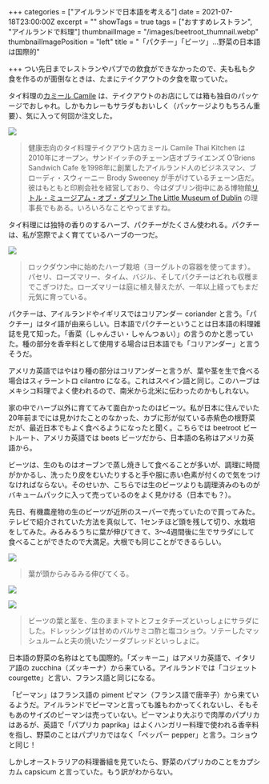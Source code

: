 +++
categories = ["アイルランドで日本語を考える"]
date = 2021-07-18T23:00:00Z
excerpt = ""
showTags = true
tags = ["おすすめレストラン", "アイルランドで料理"]
thumbnailImage = "/images/beetroot_thumnail.webp"
thumbnailImagePosition = "left"
title = "「パクチー」「ビーツ」…野菜の日本語は国際的"

+++
つい先日までレストランやパブでの飲食ができなかったので、夫も私も夕食を作るのが面倒なときは、たまにテイクアウトの夕食を取っていた。

<!--more-->

タイ料理の[カミール Camile](https://www.camile.ie/) は、テイクアウトのお店にしては箱も独自のパッケージでおしゃれ。しかもカレーもサラダもおいしく（パッケージよりもちろん重要）、気に入って何回か注文した。

![](/images/camile.webp)

> 健康志向のタイ料理テイクアウト店カミール Camile Thai Kitchen は2010年にオープン。サンドイッチのチェーン店オブライエンズ O’Briens Sandwich Cafe を1998年に創業したアイルランド人のビジネスマン、ブローディ・スウィーニー Brody Sweeney が手がけているチェーン店だ。彼はもともと印刷会社を経営しており、今はダブリン街中にある博物館[リトル・ミュージアム・オブ・ダブリン The Little Museum of Dublin](https://www.littlemuseum.ie/) の理事長でもある。いろいろなことやってますね。

タイ料理には独特の香りのするハーブ、パクチーがたくさん使われる。パクチーは、私が窓際でよく育てているハーブの一つだ。

![](/images/herbs.webp)

> ロックダウン中に始めたハーブ栽培（ヨーグルトの容器を使ってます）。パセリ、ローズマリー、タイム、バジル、そしてパクチーはどれも収穫までこぎつけた。ローズマリーは庭に植え替えたが、一年以上経ってもまだ元気に育っている。

パクチーは、アイルランドやイギリスではコリアンダー coriander と言う。「パクチー」はタイ語が由来らしい。日本語でパクチーということは日本語の料理雑誌を見て知った。「香菜（しゃんさい・しゃんつぁい）」の言うのかと思っていた。種の部分を香辛料として使用する場合は日本語でも「コリアンダー」と言うそうだ。

アメリカ英語ではやはり種の部分はコリアンダーと言うが、葉や茎を生で食べる場合はスィラーントロ cilantro になる。これはスペイン語と同じ。このハーブはメキシコ料理でよく使われるので、南米から北米に伝わったのかもしれない。

家の中でハーブ以外に育ててみて面白かったのはビーツ。私が日本に住んでいた20年前までには見かけたことのなかった、カブに形が似ている赤紫色の根野菜だが、最近日本でもよく食べるようになったと聞く。こちらでは beetroot ビートルート、アメリカ英語では beets ビーツだから、日本語の名称はアメリカ英語から。

ビーツは、生のものはオーブンで蒸し焼きして食べることが多いが、調理に時間がかかるし、洗ったり皮をむいたりすると手や服に赤い色素が付くので気をつけなければならない。そのせいか、こちらでは生のビーツよりも調理済みのものがバキュームパックに入って売っているのをよく見かける（日本でも？）。

先日、有機農産物の生のビーツが近所のスーパーで売っていたので買ってみた。テレビで紹介されていた方法を真似して、1センチほど頭を残して切り、水栽培をしてみた。みるみるうちに葉が伸びてきて、3～4週間後に生でサラダにして食べることができたので大満足。大根でも同じことができるらしい。

![](/images/beetroot_1.webp)

> 葉が頭からみるみる伸びてくる。

![](/images/beetroot_2.webp)

![](/images/beetroot_3.webp)

> ビーツの葉と茎を、生のままトマトとフェタチーズといっしょにサラダにした。ドレッシングは甘めのバルサミコ酢と塩コショウ。ソテーしたマッシュルームと夫の焼いたソーダブレッドといっしょに。

日本語の野菜の名称はとても国際的。「ズッキーニ」はアメリカ英語で、イタリア語の zucchina（ズッキーナ）から来ている。アイルランドでは「コジェット courgette」と言い、フランス語と同じになる。

「ピーマン」はフランス語の piment ピマン（フランス語で唐辛子）から来ているようだ。アイルランドでピーマンと言っても誰もわかってくれないし、そもそもあのサイズのピーマンは売っていない。ピーマンより大ぶりで肉厚のパプリカはあるが、英語で「パプリカ paprika」はよくハンガリー料理で使われる香辛料を指し、野菜のことはパプリカではなく「ペッパー pepper」と言う。コショウと同じ！

しかしオーストラリアの料理番組を見ていたら、野菜のパプリカのことをカプシカム capsicum と言っていた。もう訳がわからない。